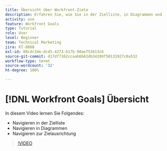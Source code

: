 ```yaml
---
title: Übersicht über Workfront-Ziele
description: Erfahren Sie, wie Sie in der Zielliste, in Diagrammen und in der Zielausrichtung navigieren.
activity: use
feature: Workfront Goals
type: Tutorial
role: User
level: Beginner
team: Technical Marketing
jira: KT-8888
exl-id: 08cdc3de-dc45-4273-b17b-90ae753613c6
source-git-commit: d17df7162ccaab6b62db34209f50131927c0a532
workflow-type: tm+mt
source-wordcount: '32'
ht-degree: 100%

---
```


# [!DNL Workfront Goals] Übersicht

In diesem Video lernen Sie Folgendes:

* Navigieren in der Zielliste
* Navigieren in Diagrammen
* Navigieren zur Zielausrichtung

>[!VIDEO](https://video.tv.adobe.com/v/335182/?quality=12&learn=on&enablevpops)
